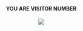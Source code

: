 
  <div align="center">
    <h4>YOU ARE VISITOR NUMBER</h4>      
    <img src="https://discord.com/channels/875369704460521503/1070078583579619338/1240674077023141930"> 
  </div>
